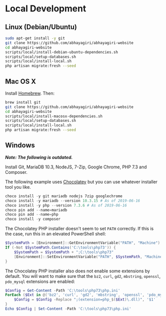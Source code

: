 # Local Development

## Linux (Debian/Ubuntu)

```sh
sudo apt-get install -y git
git clone https://github.com/abhayagiri/abhayagiri-website
cd abhayagiri-website
scripts/local/install-debian-ubuntu-dependencies.sh
scripts/local/setup-databases.sh
scripts/local/install-local.sh
php artisan migrate:fresh --seed
```

## Mac OS X

Install [Homebrew](http://brew.sh/). Then:

```sh
brew install git
git clone https://github.com/abhayagiri/abhayagiri-website
cd abhayagiri-website
scripts/local/install-macosx-dependencies.sh
scripts/local/setup-databases.sh
scripts/local/install-local.sh
php artisan migrate:fresh --seed
```

## Windows

***Note: The following is outdated.***

Install Git, MariaDB 10.3, NodeJS, 7-Zip, Google Chrome, PHP 7.3 and Composer.

The following example uses [Chocolatey](https://chocolatey.org/install) but you can use whatever installer tool you like.

```powershell
choco install -y git mariadb nodejs 7zip googlechrome
choco install -y mariadb --version 10.3.15 # As of 2019-06-16
choco install -y php --version 7.3.6 # As of 2019-06-16
choco pin add --name=mariadb
choco pin add --name=php
choco install -y composer
```

The Chocolatey PHP installer doesn't seem to set `PATH` correctly. If this is the case, run this in an elevated PowerShell shell:

```powershell
$SystemPath = [Environment]::GetEnvironmentVariable("PATH", "Machine")
If (-Not $SystemPath.Contains('C:\tools\php73')) {
    $SystemPath = $SystemPath + ";C:\tools\php73"
    [Environment]::SetEnvironmentVariable("PATH", $SystemPath, "Machine")
}
```

The Chocolatey PHP installer also does not enable some extensions by default. You will want to make sure that the `bz2`, `curl`, `gd2`, `mbstring`, `openssl`, `pdo_mysql` extensions are enabled:

```powershell
$Config = Get-Content -Path 'C:\tools\php73\php.ini'
ForEach ($Ext in @('bz2', 'curl', 'gd2', 'mbstring', 'openssl', 'pdo_mysql')) {
    $Config = $Config -Replace ";(extension=php_$($Ext)\.dll)", '$1'
}
Echo $Config | Set-Content -Path 'C:\tools\php73\php.ini'
```
